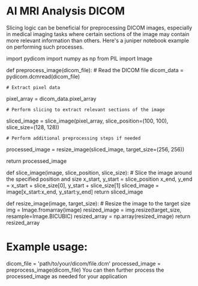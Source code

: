 # AI MRI Analysis DICOM
 Slicing logic can be beneficial for preprocessing DICOM images, especially in medical imaging tasks where certain sections of the image may contain more relevant information than others. Here's a juniper notebook example on performing such processes.

import pydicom
import numpy as np from PIL import Image

def preprocess_image(dicom_file):
    # Read the DICOM file
  dicom_data = pydicom.dcmread(dicom_file)
    
    # Extract pixel data
  pixel_array = dicom_data.pixel_array
    
    # Perform slicing to extract relevant sections of the image
  sliced_image = slice_image(pixel_array, slice_position=(100, 100), slice_size=(128, 128))
    
    # Perform additional preprocessing steps if needed
  processed_image = resize_image(sliced_image, target_size=(256, 256))
    
return processed_image

def slice_image(image, slice_position, slice_size):
    # Slice the image around the specified position and size
  x_start, y_start = slice_position
  x_end, y_end = x_start + slice_size[0], y_start + slice_size[1]
  sliced_image = image[x_start:x_end, y_start:y_end]
return sliced_image

def resize_image(image, target_size):
    # Resize the image to the target size
  img = Image.fromarray(image)
  resized_image = img.resize(target_size, resample=Image.BICUBIC)
  resized_array = np.array(resized_image)
 return resized_array

# Example usage:
dicom_file = 'path/to/your/dicom/file.dcm'
processed_image = preprocess_image(dicom_file)
You can then further process the processed_image as needed for your application
